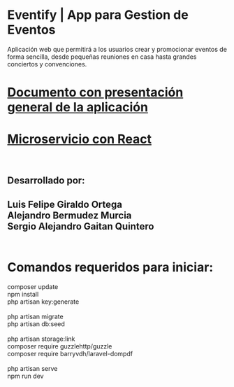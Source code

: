 # Eventify | App para Gestion de Eventos
Aplicación web que permitirá a los usuarios crear y promocionar eventos de forma sencilla, desde pequeñas reuniones en casa hasta grandes conciertos y convenciones.
</br>
<h1><a href="https://docs.google.com/document/d/16DYdFm3wAC0813IsD3SZrFxFU53xAbaBKwPDLM85pvM/edit?usp=sharing">Documento con presentación general de la aplicación</a></h1>
<h1><a href="https://github.com/astrxnomo/microservice-eventify-app.git">Microservicio con React</a></h1>
</br>
<h2>Desarrollado por:<h2>
Luis Felipe Giraldo Ortega </br>
Alejandro Bermudez Murcia </br>
Sergio Alejandro Gaitan Quintero </br>

</br>
<h1>Comandos requeridos para iniciar:</h1>

composer update </br>
npm install </br>
php artisan key:generate </br>
</br>
php artisan migrate </br>
php artisan db:seed </br>
</br>
php artisan storage:link </br>
composer require guzzlehttp/guzzle </br>
composer require barryvdh/laravel-dompdf </br>
</br>
php artisan serve </br>
npm run dev </br>

